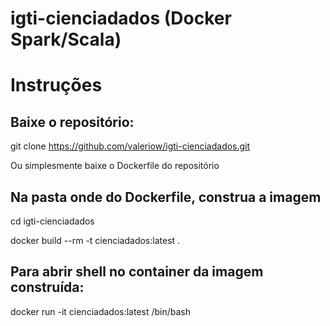 # igti-cienciadados (Docker Spark/Scala)

# Instruções

## Baixe o repositório:

git clone https://github.com/valeriow/igti-cienciadados.git

Ou simplesmente baixe o Dockerfile do repositório

## Na pasta onde do Dockerfile, construa a imagem

cd igti-cienciadados

docker build --rm -t cienciadados:latest .

## Para abrir shell no container da imagem construída:
docker run -it cienciadados:latest /bin/bash


